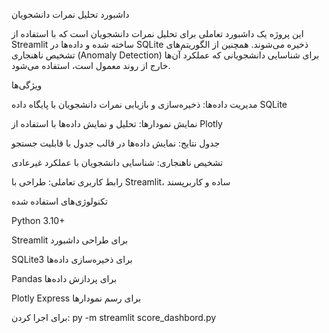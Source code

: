 داشبورد تحلیل نمرات دانشجویان 

این پروژه یک داشبورد تعاملی برای تحلیل نمرات دانشجویان است که با استفاده از Streamlit ساخته شده و داده‌ها در SQLite ذخیره می‌شوند. همچنین از الگوریتم‌های تشخیص ناهنجاری (Anomaly Detection) برای شناسایی دانشجویانی که عملکرد آن‌ها خارج از روند معمول است، استفاده می‌شود.

 ویژگی‌ها

 مدیریت داده‌ها: ذخیره‌سازی و بازیابی نمرات دانشجویان با پایگاه داده SQLite

 نمایش نمودارها: تحلیل و نمایش داده‌ها با استفاده از Plotly

 جدول نتایج: نمایش داده‌ها در قالب جدول با قابلیت جستجو

 تشخیص ناهنجاری: شناسایی دانشجویان با عملکرد غیرعادی

 رابط کاربری تعاملی: طراحی با Streamlit، ساده و کاربرپسند

تکنولوژی‌های استفاده شده

Python 3.10+

Streamlit
 برای طراحی داشبورد

SQLite3
 برای ذخیره‌سازی داده‌ها

Pandas
 برای پردازش داده‌ها

Plotly Express
 برای رسم نمودارها


برای اجرا کردن:
py -m streamlit score_dashbord.py
